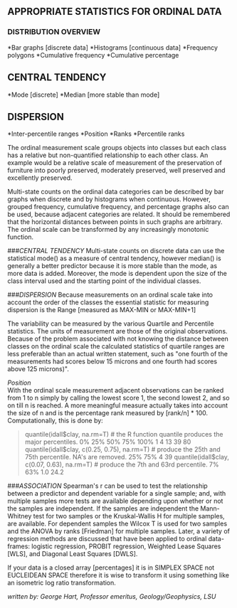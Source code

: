 ## APPROPRIATE STATISTICS FOR ORDINAL DATA 

### DISTRIBUTION OVERVIEW 
*Bar graphs [discrete data] 
*Histograms [continuous data] 
*Frequency polygons 
*Cumulative frequency 
*Cumulative percentage 

## CENTRAL TENDENCY 
*Mode [discrete] 
*Median [more stable than mode] 

## DISPERSION 
*Inter-percentile ranges 
*Position 
*Ranks 
*Percentile ranks 

The ordinal measurement scale groups objects into classes but each class has a relative but
non-quantified relationship to each other class. An example would be a relative scale of
measurement of the preservation of furniture into poorly preserved, moderately preserved, well
preserved and excellently preserved. 

Multi-state counts on the ordinal data categories can be described by bar graphs when discrete
and by histograms when continuous. However, grouped frequency, cumulative frequency, and
percentage graphs also can be used, because adjacent categories are related. It should be
remembered that the horizontal distances between points in such graphs are arbitrary. The ordinal
scale can be transformed by any increasingly monotonic function. 

###*CENTRAL TENDENCY*
Multi-state counts on discrete data can use the statistical mode() as a measure of central
tendency, however median() is generally a better predictor because it is more stable than the
mode, as more data is added. Moreover, the mode is dependent upon the size of the class
interval used and the starting point of the individual classes. 

###*DISPERSION*
Because measurements on an ordinal scale take into account the order of the classes the
essential statistic for measuring dispersion is the Range [measured as MAX-MIN or MAX-MIN+1]

The variability can be measured by the various Quartile and Percentile statistics. The units of
measurement are those of the original observations. Because of the problem associated with not
knowing the distance between classes on the ordinal scale the calculated statistics of quartile
ranges are less preferable than an actual written statement, such as "one fourth of the
measurements had scores below 15 microns and one fourth had scores above 125 microns)". 

*Position*	
With the ordinal scale measurement adjacent observations can be ranked from 1 to n simply by
calling the lowest score 1, the second lowest 2, and so on till n is reached. A more meaningful
measure actually takes into account the size of n and is the percentage rank measured by
[rank/n] * 100. Computationally, this is done by: 

>quantile(idall$clay, na.rm=T) # the R function quantile produces the major percentiles. 
0% 25% 50% 75% 100% 
1 4 13 39 80 
>quantile(idall$clay, c(0.25, 0.75), na.rm=T) # produce the 25th and 75th percentile. NA's are removed. 
25% 75% 
4 39 
>quantile(idall$clay, c(0.07, 0.63), na.rm=T) # produce the 7th and 63rd percentile. 
7% 63% 
1.0 24.2 

###*ASSOCIATION* 
Spearman's r can be used to test the relationship between a predictor and dependent variable for
a single sample; and, with multiple samples more tests are available depending upon whether or
not the samples are independent. If the samples are independent the Mann-Whitney test for two
samples or the Kruskal-Wallis H for multiple samples, are available. For dependent samples the
Wilcox T is used for two samples and the ANOVA by ranks [Friedman] for multiple samples.
Later, a variety of regression methods are discussed that have been applied to ordinal data-
frames: logistic regression, PROBIT regression, Weighted Lease Squares [WLS], and Diagonal
Least Squares [DWLS].



If your data is a closed array [percentages] it is in SIMPLEX SPACE not EUCLEIDEAN SPACE
therefore it is wise to transform it using something like an isometric log ratio transformation.

*written by:*
*George Hart,*
*Professor emeritus,*
*Geology/Geophysics, LSU*
